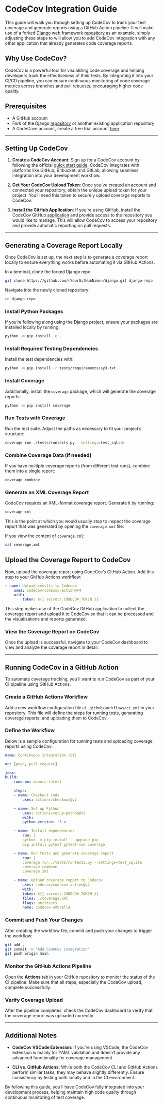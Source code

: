 # CodeCov Integration Guide

This guide will walk you through setting up CodeCov to track your test coverage and generate reports using a GitHub Action pipeline. It will make use of a forked [Django](https://www.djangoproject.com/) web framework [repository](https://github.com/django/django) as an example, simply adjusting these steps to will allow you to add CodeCov integration with any other application that already generates code coverage reports.

## Why Use CodeCov?

CodeCov is a powerful tool for visualizing code coverage and helping developers track the effectiveness of their tests. By integrating it into your CI/CD pipeline, you can ensure continuous monitoring of code coverage metrics across branches and pull requests, encouraging higher code quality.

## Prerequisites

* A GitHub account
* Fork of the Django [repository](https://github.com/django/django) or another existing application repository
* A CodeCove account, create a free trial account [here](https://about.codecov.io/codecov-free-trial/)

---

## Setting Up CodeCov

1. **Create a CodeCov Account**:
Sign up for a CodeCov account by following the official [quick start guide](https://docs.codecov.com/docs/quick-start). CodeCov integrates with platforms like GitHub, Bitbucket, and GitLab, allowing seamless integration into your development workflow.

2. **Get Your CodeCov Upload Token**:
Once you’ve created an account and connected your repository, obtain the unique upload token for your project. You’ll need this token to securely upload coverage reports to CodeCov.

3. **Install the GitHub Application**:
If you’re using GitHub, install the CodeCov GitHub [application](https://github.com/apps/codecov) and provide access to the repository you would like to manage. This will allow CodeCov to access your repository and provide automatic reporting on pull requests.

---

## Generating a Coverage Report Locally

Once CodeCov is set up, the next step is to generate a coverage report locally to ensure everything works before automating it via GitHub Actions.

In a terminal, clone the forked Django repo:

```bash
git clone https://github.com/<YourGitHubName>/django.git django-repo
```

Navigate into the newly cloned repository:

```bash
cd django-repo
```

### Install Python Packages

If you’re following along using the Django project, ensure your packages are installed locally by running:

```bash
python -m pip install -e .
```

### Install Required Testing Dependencies

Install the test dependencies with:

```bash
python -m pip install -r tests/requirements/py3.txt
```

### Install Coverage

Additionally, install the `coverage` package, which will generate the coverage reports:

```bash
python -m pip install coverage
```

### Run Tests with Coverage

Run the test suite. Adjust the paths as necessary to fit your project’s structure:

```bash
coverage run ./tests/runtests.py --settings=test_sqlite
```

### Combine Coverage Data (if needed)

If you have multiple coverage reports (from different test runs), combine them into a single report:

```bash
coverage combine
```

### Generate an XML Coverage Report

CodeCov requires an XML-format coverage report. Generate it by running:

```bash
coverage xml
```

This is the point at which you would usually stop to inspect the coverage report that was generated by opening the `coverage.xml` file.

If you view the content of `coverage.xml`:

```bash
cat coverage.xml
```

## Upload the Coverage Report to CodeCov

Now, upload the coverage report using CodeCov’s GitHub Action. Add this step to your GitHub Actions workflow:

```yaml
- name: Upload results to Codecov
    uses: codecov/codecov-action@v4
    with:
        token: ${{ secrets.CODECOV_TOKEN }}
```

This step makes use of the CodeCov GitHub application to collect the coverage report and upload it to CodeCov so that it can be processed and the visualizations and reports generated.

### View the Coverage Report on CodeCov

Once the upload is successful, navigate to your CodeCov dashboard to view and analyze the coverage report in detail.

---

## Running CodeCov in a GitHub Action

To automate coverage tracking, you’ll want to run CodeCov as part of your CI pipeline using GitHub Actions.

### Create a GitHub Actions Workflow

Add a new workflow configuration file at `.github/workflows/ci.yml` in your repository. This file will define the steps for running tests, generating coverage reports, and uploading them to CodeCov.

### Define the Workflow

Below is a sample configuration for running tests and uploading coverage reports using CodeCov:

```yaml
name: Continuous Integration (CI)

on: [push, pull_request]

jobs:
build:
    runs-on: ubuntu-latest

    steps:
    - name: Checkout code
        uses: actions/checkout@v2

    - name: Set up Python
        uses: actions/setup-python@v2
        with:
        python-version: '3.x'

    - name: Install dependencies
        run: |
        python -m pip install --upgrade pip
        pip install pytest pytest-cov coverage

    - name: Run tests and generate coverage report
        run: |
        coverage run ./tests/runtests.py --settings=test_sqlite
        coverage combine
        coverage xml

    - name: Upload coverage report to Codecov
        uses: codecov/codecov-action@v4
        with:
        token: ${{ secrets.CODECOV_TOKEN }}
        files: ./coverage.xml
        flags: unittests
        name: codecov-umbrella
```

### Commit and Push Your Changes

After creating the workflow file, commit and push your changes to trigger the workflow:

 ```bash
 git add .
 git commit -m "Add CodeCov integration"
 git push origin main
 ```

### Monitor the GitHub Actions Pipeline

Open the **Actions** tab in your GitHub repository to monitor the status of the CI pipeline. Make sure that all steps, especially the CodeCov upload, complete successfully.

### Verify Coverage Upload

After the pipeline completes, check the CodeCov dashboard to verify that the coverage report was uploaded correctly.

---

## Additional Notes

- **CodeCov VSCode Extension**: If you’re using VSCode, the CodeCov extension is mainly for YAML validation and doesn’t provide any advanced functionality for coverage management.
  
- **CLI vs. GitHub Actions**: While both the CodeCov CLI and GitHub Actions perform similar tasks, they may behave slightly differently. Ensure consistency by testing both locally and in the CI environment.

By following this guide, you’ll have CodeCov fully integrated into your development process, helping maintain high code quality through continuous monitoring of test coverage.

